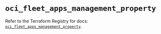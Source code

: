 # `oci_fleet_apps_management_property`

Refer to the Terraform Registry for docs: [`oci_fleet_apps_management_property`](https://registry.terraform.io/providers/oracle/oci/6.18.0/docs/resources/fleet_apps_management_property).
